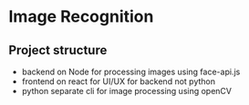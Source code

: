 # Image Recognition

## Project structure

- backend on Node for processing images using face-api.js
- frontend on react for UI/UX for backend not python
- python separate cli for image processing using openCV
